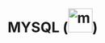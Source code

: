 # MYSQL (<img width="48" height="48" src="https://img.icons8.com/color/48/mysql-logo.png" alt="mysql-logo"/>)
